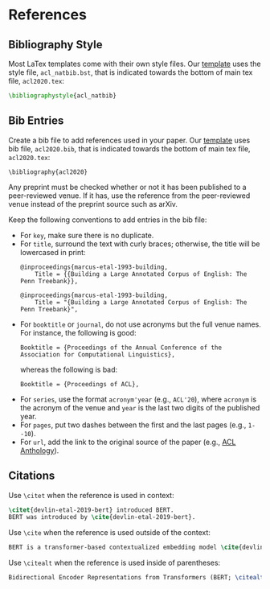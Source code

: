 # References

## Bibliography Style

Most LaTex templates come with their own style files.
Our [template](https://www.overleaf.com/read/xqgmwyqbqxbz) uses the style file, `acl_natbib.bst`, that is indicated towards the bottom of main tex file, `acl2020.tex`:

```latex
\bibliographystyle{acl_natbib}
```

## Bib Entries

Create a bib file to add references used in your paper.
Our [template](https://www.overleaf.com/read/xqgmwyqbqxbz) uses bib file, `acl2020.bib`, that is indicated towards the bottom of main tex file, `acl2020.tex`:

```
\bibliography{acl2020}
```

Any preprint must be checked whether or not it has been published to a peer-reviewed venue. If it has, use the reference from the peer-reviewed venue instead of the preprint source such as arXiv.

Keep the following conventions to add entries in the bib file:

* For `key`, make sure there is no duplicate.
* For `title`, surround the text with curly braces; otherwise, the title will be lowercased in print:
  ```
  @inproceedings{marcus-etal-1993-building,
      Title = {{Building a Large Annotated Corpus of English: The Penn Treebank}},
  ```
  ```
  @inproceedings{marcus-etal-1993-building,
      Title = "{Building a Large Annotated Corpus of English: The Penn Treebank}",
  ```
* For `booktitle` or `journal`, do not use acronyms but the full venue names. For instance, the following is good:
  ```
  Booktitle = {Proceedings of the Annual Conference of the Association for Computational Linguistics},
  ```
  whereas the following is bad:
  ```
  Booktitle = {Proceedings of ACL},
  ```
* For `series`, use the format `acronym'year` (e.g., `ACL'20`), where `acronym` is the acronym of the venue and `year` is the last two digits of the published year.
* For `pages`, put two dashes between the first and the last pages (e.g., `1--10`).
* For `url`, add the link to the original source of the paper (e.g., [ACL Anthology](https://www.aclweb.org/anthology/)).


## Citations

Use `\citet` when the reference is used in context:

```latex
\citet{devlin-etal-2019-bert} introduced BERT.
BERT was introduced by \cite{devlin-etal-2019-bert}.
```

Use `\cite` when the reference is used outside of the context:

```latex
BERT is a transformer-based contextualized embedding model \cite{devlin-etal-2019-bert}.
```

Use `\citealt` when the reference is used inside of parentheses:

```latex
Bidirectional Encoder Representations from Transformers (BERT; \citealt{devlin-etal-2019-bert}) is used to generate token embeddings.
```